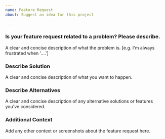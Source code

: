 ```yaml
---
name: Feature Request
about: Suggest an idea for this project

---
```


### Is your feature request related to a problem? Please describe.
A clear and concise description of what the problem is. [e.g. I'm always frustrated when '....']

### Describe Solution
A clear and concise description of what you want to happen.

### Describe Alternatives
A clear and concise description of any alternative solutions or features you've considered.

### Additional Context
Add any other context or screenshots about the feature request here.
